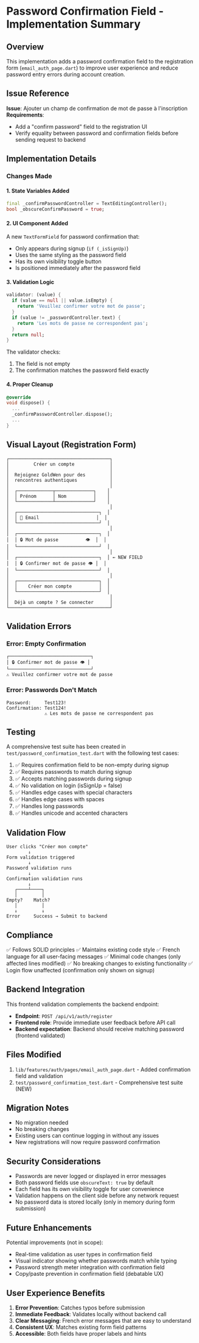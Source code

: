 # Password Confirmation Field - Implementation Summary

## Overview

This implementation adds a password confirmation field to the registration form (`email_auth_page.dart`) to improve user experience and reduce password entry errors during account creation.

## Issue Reference

**Issue**: Ajouter un champ de confirmation de mot de passe à l'inscription  
**Requirements**: 
- Add a "confirm password" field to the registration UI
- Verify equality between password and confirmation fields before sending request to backend

## Implementation Details

### Changes Made

#### 1. State Variables Added
```dart
final _confirmPasswordController = TextEditingController();
bool _obscureConfirmPassword = true;
```

#### 2. UI Component Added
A new `TextFormField` for password confirmation that:
- Only appears during signup (`if (_isSignUp)`)
- Uses the same styling as the password field
- Has its own visibility toggle button
- Is positioned immediately after the password field

#### 3. Validation Logic
```dart
validator: (value) {
  if (value == null || value.isEmpty) {
    return 'Veuillez confirmer votre mot de passe';
  }
  if (value != _passwordController.text) {
    return 'Les mots de passe ne correspondent pas';
  }
  return null;
}
```

The validator checks:
1. The field is not empty
2. The confirmation matches the password field exactly

#### 4. Proper Cleanup
```dart
@override
void dispose() {
  ...
  _confirmPasswordController.dispose();
  ...
}
```

## Visual Layout (Registration Form)

```
┌─────────────────────────────────────┐
│         Créer un compte             │
│                                     │
│  Rejoignez GoldWen pour des         │
│  rencontres authentiques            │
│                                     │
│  ┌─────────────┬──────────────┐    │
│  │ Prénom      │ Nom          │    │
│  └─────────────┴──────────────┘    │
│                                     │
│  ┌──────────────────────────────┐  │
│  │ 📧 Email                     │  │
│  └──────────────────────────────┘  │
│                                     │
│  ┌──────────────────────────────┐  │
│  │ 🔒 Mot de passe          👁️  │  │
│  └──────────────────────────────┘  │
│                                     │
│  ┌──────────────────────────────┐  │ ← NEW FIELD
│  │ 🔒 Confirmer mot de passe 👁️ │  │
│  └──────────────────────────────┘  │
│                                     │
│  ┌──────────────────────────────┐  │
│  │    Créer mon compte          │  │
│  └──────────────────────────────┘  │
│                                     │
│  Déjà un compte ? Se connecter      │
└─────────────────────────────────────┘
```

## Validation Errors

### Error: Empty Confirmation
```
┌──────────────────────────────┐
│ 🔒 Confirmer mot de passe 👁️ │
└──────────────────────────────┘
⚠️ Veuillez confirmer votre mot de passe
```

### Error: Passwords Don't Match
```
Password:     Test123!
Confirmation: Test124!
              ⚠️ Les mots de passe ne correspondent pas
```

## Testing

A comprehensive test suite has been created in `test/password_confirmation_test.dart` with the following test cases:

1. ✅ Requires confirmation field to be non-empty during signup
2. ✅ Requires passwords to match during signup
3. ✅ Accepts matching passwords during signup
4. ✅ No validation on login (isSignUp = false)
5. ✅ Handles edge cases with special characters
6. ✅ Handles edge cases with spaces
7. ✅ Handles long passwords
8. ✅ Handles unicode and accented characters

## Validation Flow

```
User clicks "Créer mon compte"
        ↓
Form validation triggered
        ↓
Password validation runs
        ↓
Confirmation validation runs
        ↓
   ┌────┴────┐
   │         │
Empty?    Match?
   │         │
   ↓         ↓
Error     Success → Submit to backend
```

## Compliance

✅ Follows SOLID principles
✅ Maintains existing code style
✅ French language for all user-facing messages
✅ Minimal code changes (only affected lines modified)
✅ No breaking changes to existing functionality
✅ Login flow unaffected (confirmation only shown on signup)

## Backend Integration

This frontend validation complements the backend endpoint:
- **Endpoint**: `POST /api/v1/auth/register`
- **Frontend role**: Provide immediate user feedback before API call
- **Backend expectation**: Backend should receive matching password (frontend validated)

## Files Modified

1. `lib/features/auth/pages/email_auth_page.dart` - Added confirmation field and validation
2. `test/password_confirmation_test.dart` - Comprehensive test suite (NEW)

## Migration Notes

- No migration needed
- No breaking changes
- Existing users can continue logging in without any issues
- New registrations will now require password confirmation

## Security Considerations

- Passwords are never logged or displayed in error messages
- Both password fields use `obscureText: true` by default
- Each field has its own visibility toggle for user convenience
- Validation happens on the client side before any network request
- No password data is stored locally (only in memory during form submission)

## Future Enhancements

Potential improvements (not in scope):
- Real-time validation as user types in confirmation field
- Visual indicator showing whether passwords match while typing
- Password strength meter integration with confirmation field
- Copy/paste prevention in confirmation field (debatable UX)

## User Experience Benefits

1. **Error Prevention**: Catches typos before submission
2. **Immediate Feedback**: Validates locally without backend call
3. **Clear Messaging**: French error messages that are easy to understand
4. **Consistent UX**: Matches existing form field patterns
5. **Accessible**: Both fields have proper labels and hints
